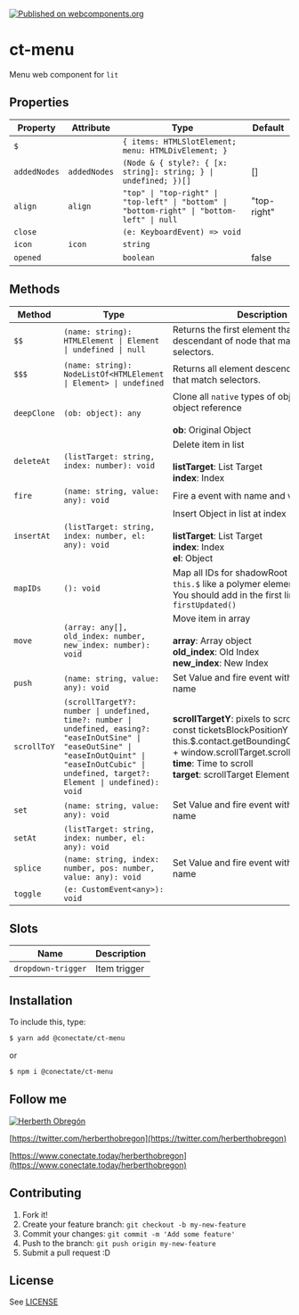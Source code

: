 [![Published on webcomponents.org](https://img.shields.io/badge/webcomponents.org-published-blue.svg)](https://github.com/conectate/ct-elements)

# ct-menu

Menu web component for `lit`

## Properties

| Property     | Attribute    | Type                                                                                        | Default     |
| ------------ | ------------ | ------------------------------------------------------------------------------------------- | ----------- |
| `$`          |              | `{ items: HTMLSlotElement; menu: HTMLDivElement; }`                                         |             |
| `addedNodes` | `addedNodes` | `(Node & { style?: { [x: string]: string; } \| undefined; })[]`                             | []          |
| `align`      | `align`      | `"top" \| "top-right" \| "top-left" \| "bottom" \| "bottom-right" \| "bottom-left" \| null` | "top-right" |
| `close`      |              | `(e: KeyboardEvent) => void`                                                                |             |
| `icon`       | `icon`       | `string`                                                                                    |             |
| `opened`     |              | `boolean`                                                                                   | false       |

## Methods

| Method      | Type                                                                                                                                                                                                     | Description                                                                                                                                                                                                                 |
| ----------- | -------------------------------------------------------------------------------------------------------------------------------------------------------------------------------------------------------- | --------------------------------------------------------------------------------------------------------------------------------------------------------------------------------------------------------------------------- |
| `$$`        | `(name: string): HTMLElement \| Element \| undefined \| null`                                                                                                                                            | Returns the first element that is a descendant of node that matches selectors.                                                                                                                                              |
| `$$$`       | `(name: string): NodeListOf<HTMLElement \| Element> \| undefined`                                                                                                                                        | Returns all element descendants of node that match selectors.                                                                                                                                                               |
| `deepClone` | `(ob: object): any`                                                                                                                                                                                      | Clone all `native` types of object in a new object reference<br /><br />**ob**: Original Object                                                                                                                             |
| `deleteAt`  | `(listTarget: string, index: number): void`                                                                                                                                                              | Delete item in list<br /><br />**listTarget**: List Target<br />**index**: Index                                                                                                                                            |
| `fire`      | `(name: string, value: any): void`                                                                                                                                                                       | Fire a event with name and value                                                                                                                                                                                            |
| `insertAt`  | `(listTarget: string, index: number, el: any): void`                                                                                                                                                     | Insert Object in list at index<br /><br />**listTarget**: List Target<br />**index**: Index<br />**el**: Object                                                                                                             |
| `mapIDs`    | `(): void`                                                                                                                                                                                               | Map all IDs for shadowRoot and save in `this.$` like a polymer element.<br />You should add in the first line of `firstUpdated()`                                                                                           |
| `move`      | `(array: any[], old_index: number, new_index: number): void`                                                                                                                                             | Move item in array<br /><br />**array**: Array object<br />**old_index**: Old Index<br />**new_index**: New Index                                                                                                           |
| `push`      | `(name: string, value: any): void`                                                                                                                                                                       | Set Value and fire event with the same name                                                                                                                                                                                 |
| `scrollToY` | `(scrollTargetY?: number \| undefined, time?: number \| undefined, easing?: "easeInOutSine" \| "easeOutSine" \| "easeInOutQuint" \| "easeInOutCubic" \| undefined, target?: Element \| undefined): void` | **scrollTargetY**: pixels to scroll. Ej:<br />const ticketsBlockPositionY = this.$.contact.getBoundingClientRect().top + window.scrollTarget.scrollTop;<br />**time**: Time to scroll<br />**target**: scrollTarget Element |
| `set`       | `(name: string, value: any): void`                                                                                                                                                                       | Set Value and fire event with the same name                                                                                                                                                                                 |
| `setAt`     | `(listTarget: string, index: number, el: any): void`                                                                                                                                                     |                                                                                                                                                                                                                             |
| `splice`    | `(name: string, index: number, pos: number, value: any): void`                                                                                                                                           | Set Value and fire event with the same name                                                                                                                                                                                 |
| `toggle`    | `(e: CustomEvent<any>): void`                                                                                                                                                                            |                                                                                                                                                                                                                             |

## Slots

| Name               | Description  |
| ------------------ | ------------ |
| `dropdown-trigger` | Item trigger |

## Installation

To include this, type:

```sh
$ yarn add @conectate/ct-menu
```

or

```sh
$ npm i @conectate/ct-menu
```

## Follow me

[![Herberth Obregón](https://user-images.githubusercontent.com/6503845/74269077-8bc2e100-4cce-11ea-8a6f-1ba34b8b5cf2.jpg)](https://twitter.com/herberthobregon)

[https://twitter.com/herberthobregon](https://twitter.com/herberthobregon)

[https://www.conectate.today/herberthobregon](https://www.conectate.today/herberthobregon)

## Contributing

1. Fork it!
2. Create your feature branch: `git checkout -b my-new-feature`
3. Commit your changes: `git commit -m 'Add some feature'`
4. Push to the branch: `git push origin my-new-feature`
5. Submit a pull request :D

## License

See [LICENSE](/LICENSE)
